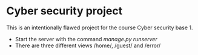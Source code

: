 # Cyber security project
This is an intentionally flawed project for the course Cyber security base 1. 
- Start the server with the command *manage.py runserver*
- There are three different views /home/, /guest/ and /error/
